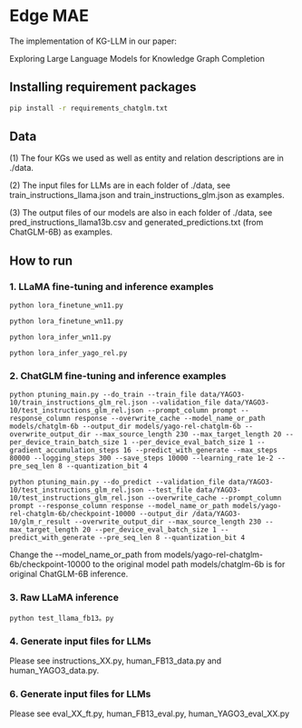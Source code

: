 # Edge MAE

The implementation of KG-LLM in our paper: 

Exploring Large Language Models for Knowledge Graph Completion


## Installing requirement packages

```bash
pip install -r requirements_chatglm.txt
```

## Data

(1) The four KGs we used as well as entity and relation descriptions are in ./data.

(2) The input files for LLMs are in each folder of ./data, see train_instructions_llama.json and train_instructions_glm.json as examples. 

(3) The output files of our models are also in each folder of ./data, see pred_instructions_llama13b.csv and generated_predictions.txt (from ChatGLM-6B) as examples.

## How to run
 
### 1. LLaMA fine-tuning and inference examples

```shell
python lora_finetune_wn11.py
```
```shell
python lora_finetune_wn11.py
```

```shell
python lora_infer_wn11.py
```
```shell
python lora_infer_yago_rel.py
```

### 2. ChatGLM fine-tuning and inference examples

```shell
python ptuning_main.py --do_train --train_file data/YAGO3-10/train_instructions_glm_rel.json --validation_file data/YAGO3-10/test_instructions_glm_rel.json --prompt_column prompt --response_column response --overwrite_cache --model_name_or_path models/chatglm-6b --output_dir models/yago-rel-chatglm-6b --overwrite_output_dir --max_source_length 230 --max_target_length 20 --per_device_train_batch_size 1 --per_device_eval_batch_size 1 --gradient_accumulation_steps 16 --predict_with_generate --max_steps 80000 --logging_steps 300 --save_steps 10000 --learning_rate 1e-2 --pre_seq_len 8 --quantization_bit 4
```

```shell
python ptuning_main.py --do_predict --validation_file data/YAGO3-10/test_instructions_glm_rel.json --test_file data/YAGO3-10/test_instructions_glm_rel.json --overwrite_cache --prompt_column prompt --response_column response --model_name_or_path models/yago-rel-chatglm-6b/checkpoint-10000 --output_dir /data/YAGO3-10/glm_r_result --overwrite_output_dir --max_source_length 230 --max_target_length 20 --per_device_eval_batch_size 1 --predict_with_generate --pre_seq_len 8 --quantization_bit 4
```

Change the --model_name_or_path from models/yago-rel-chatglm-6b/checkpoint-10000 to the original model path models/chatglm-6b is for original ChatGLM-6B inference.

### 3. Raw LLaMA inference

```shell
python test_llama_fb13。py
```

### 4. Generate input files for LLMs
 
Please see instructions_XX.py, human_FB13_data.py and human_YAGO3_data.py.

### 6. Generate input files for LLMs

Please see eval_XX_ft.py, human_FB13_eval.py, human_YAGO3_eval_XX.py